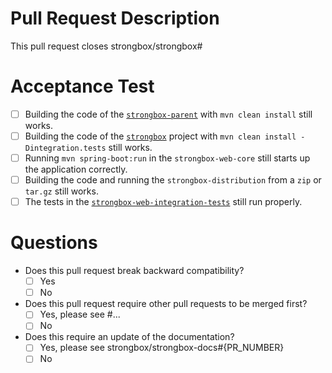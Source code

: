 # Pull Request Description

This pull request closes strongbox/strongbox#

# Acceptance Test

* [ ] Building the code of the [`strongbox-parent`](https://github.com/strongbox/strongbox-parent) with `mvn clean install` still works.
* [ ] Building the code of the [`strongbox`](https://github.com/strongbox/strongbox) project with `mvn clean install -Dintegration.tests` still works.
* [ ] Running `mvn spring-boot:run` in the `strongbox-web-core` still starts up the application correctly.
* [ ] Building the code and running the `strongbox-distribution` from a `zip` or `tar.gz` still works.
* [ ] The tests in the [`strongbox-web-integration-tests`](https://github.com/strongbox/strongbox-web-integration-tests/) still run properly.

# Questions

* Does this pull request break backward compatibility? 
  * [ ] Yes
  * [ ] No

* Does this pull request require other pull requests to be merged first? 
  * [ ] Yes, please see #...
  * [ ] No

* Does this require an update of the documentation?
  * [ ] Yes, please see strongbox/strongbox-docs#{PR_NUMBER}
  * [ ] No
